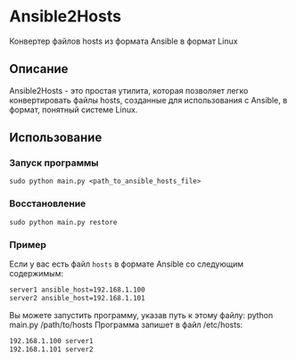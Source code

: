 # Ansible2Hosts

Конвертер файлов hosts из формата Ansible в формат Linux

## Описание
 Ansible2Hosts - это простая утилита, которая позволяет легко конвертировать файлы hosts, созданные для использования с Ansible, в формат, понятный системе Linux.

## Использование
### Запуск программы
`sudo python main.py <path_to_ansible_hosts_file>`

### Восстановление
`sudo python main.py restore`

### Пример
Если у вас есть файл `hosts` в формате Ansible со следующим содержимым:
```bash
server1 ansible_host=192.168.1.100
server2 ansible_host=192.168.1.101
```
Вы можете запустить программу, указав путь к этому файлу:
python main.py /path/to/hosts
Программа запишет в файл /etc/hosts:
```bash
192.168.1.100 server1
192.168.1.101 server2
```
